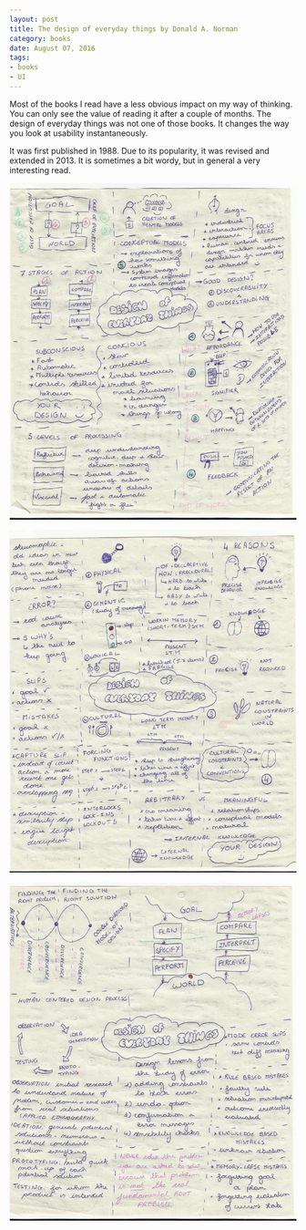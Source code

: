 ```yaml
---
layout: post
title: The design of everyday things by Donald A. Norman
category: books
date: August 07, 2016
tags:
- books
- UI
---
```


Most of the books I read have a less obvious impact on my way of thinking. You can only see the value of reading it after a couple of months.
The design of everyday things was not one of those books. It changes the way you look at usability instantaneously.

<!--more-->

It was first published in 1988. Due to its popularity, it was revised and extended in 2013.
It is sometimes a bit wordy, but in general a very interesting read.

![placeholder](/public/mindmaps/doet1.jpeg "DOET 1")

![placeholder](/public/mindmaps/doet2.jpeg "DOET 2")

![placeholder](/public/mindmaps/doet3.jpeg "DOET 3")
